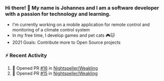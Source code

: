 ### Hi there! 👋 My name is Johannes and I am a software developer with a passion for technology and learning.   
- I'm currently working on a mobile application for remote control and monitoring of a climate control system
- In my free time, I develop games and pet cats 🎮🐱
- 2021 Goals: Contribute more to Open Source projects

### :zap: Recent Activity
<!--START_SECTION:activity-->
1. 💪 Opened PR [#16](https://github.com/Nightspeller/Weakling/pull/16) in [Nightspeller/Weakling](https://github.com/Nightspeller/Weakling)
2. 💪 Opened PR [#15](https://github.com/Nightspeller/Weakling/pull/15) in [Nightspeller/Weakling](https://github.com/Nightspeller/Weakling)
<!--END_SECTION:activity-->
